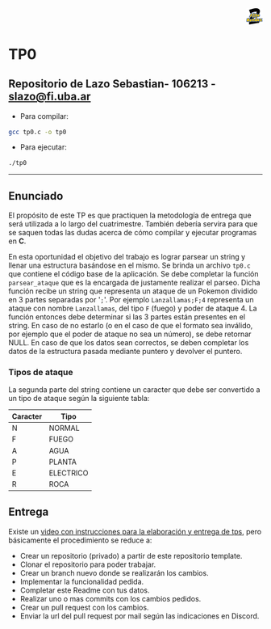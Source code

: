<div align="right">
<img width="32px" src="img/algo2.svg">
</div>

# TP0

## Repositorio de Lazo Sebastian- 106213 - slazo@fi.uba.ar

- Para compilar:

```bash
gcc tp0.c -o tp0
```

- Para ejecutar:

```bash
./tp0
```

---

##  Enunciado

El propósito de este TP es que practiquen la metodología de entrega que será utilizada a lo largo del cuatrimestre. También debería servira para que se saquen todas las dudas acerca de cómo compilar y ejecutar programas en **C**.

En esta oportunidad el objetivo del trabajo es lograr parsear un string y llenar una estructura basándose en el mismo.  Se brinda un archivo `tp0.c` que contiene el código base de la aplicación. Se debe completar la función `parsear_ataque` que es la encargada de justamente realizar el parseo. Dicha función recibe un string que representa un ataque de un Pokemon dividido en 3 partes separadas por '`;`'. Por ejemplo `Lanzallamas;F;4` representa un ataque con nombre `Lanzallamas`, del tipo `F` (fuego) y poder de ataque 4. La función entonces debe determinar si las 3 partes están presentes en el string. En caso de no estarlo (o en el caso de que el formato sea inválido, por ejemplo que el poder de ataque no sea un número), se debe retornar NULL. En caso de que los datos sean correctos, se deben completar los datos de la estructura pasada mediante puntero y devolver el puntero.

### Tipos de ataque
La segunda parte del string contiene un caracter que debe ser convertido a un tipo de ataque según la siguiente tabla:


| Caracter  | Tipo |
| --- | --- |
| N  | NORMAL |
| F  | FUEGO |
| A  | AGUA  |
| P  | PLANTA |
| E  | ELECTRICO |
| R  | ROCA |

## Entrega

Existe un [video con instrucciones para la elaboración y entrega de tps](https://www.youtube.com/watch?v=9FcpACxkiNI), pero básicamente el procedimiento se reduce a:

- Crear un repositorio (privado) a partir de este repositorio template.
- Clonar el repositorio para poder trabajar.
- Crear un branch nuevo donde se realizarán los cambios.
- Implementar la funcionalidad pedida.
- Completar este Readme con tus datos.
- Realizar uno o mas commits con los cambios pedidos.
- Crear un pull request con los cambios.
- Enviar la url del pull request por mail según las indicaciones en Discord.

